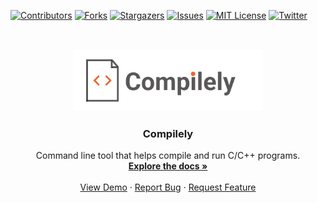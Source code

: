 
<!-- PROJECT SHIELDS -->
<!--
*** I'm using markdown "reference style" links for readability.
*** Reference links are enclosed in brackets [ ] instead of parentheses ( ).
*** See the bottom of this document for the declaration of the reference variables
*** for contributors-url, forks-url, etc. This is an optional, concise syntax you may use.
*** https://www.markdownguide.org/basic-syntax/#reference-style-links
-->
[![Contributors][contributors-shield]][contributors-url]
[![Forks][forks-shield]][forks-url]
[![Stargazers][stars-shield]][stars-url]
[![Issues][issues-shield]][issues-url]
[![MIT License][license-shield]][license-url]
[![Twitter][twitter-shield]][twitter-url]




<!-- PROJECT LOGO -->
<br />
<p align="center">
  <a href="https://kdfresh.in">
    <img src="https://github.com/ankit-v2-1/Compilely/blob/dev/assets/logo.png" alt="Logo" width="304" height="100">
  </a>

  <h3 align="center">Compilely</h3>

  <p align="center">
   Command line tool that helps compile and run C/C++ programs.
    <br />
    <a href="https://github.com/ankit-v2-1/Compilely"><strong>Explore the docs »</strong></a>
    <br />
    <br />
    <a href="https://github.com/ankit-v2-1/Compilely/blob/dev/README.md">View Demo</a>
    ·
    <a href="https://github.com/ankit-v2-1/Compilely/issues">Report Bug</a>
    ·
    <a href="https://github.com/ankit-v2-1/Compilely/issues">Request Feature</a>
  </p>
</p>

















<!-- MARKDOWN LINKS & IMAGES -->
<!-- https://www.markdownguide.org/basic-syntax/#reference-style-links -->
[contributors-shield]: https://img.shields.io/github/contributors/ankit-v2-1/Compilely.svg?style=for-the-badge
[contributors-url]: https://github.com/ankit-v2-1/Compilely/graphs/contributors
[forks-shield]: https://img.shields.io/github/forks/ankit-v2-1/Compilely.svg?style=for-the-badge
[forks-url]: https://github.com/ankit-v2-1/Compilely/network/members
[stars-shield]: https://img.shields.io/github/stars/ankit-v2-1/Compilely.svg?style=for-the-badge
[stars-url]: https://github.com/ankit-v2-1/Compilely/stargazers
[issues-shield]: https://img.shields.io/github/issues/ankit-v2-1/Compilely.svg?style=for-the-badge
[issues-url]: https://github.com/ankit-v2-1/Compilely/issues
[license-shield]: https://img.shields.io/github/license/ankit-v2-1/Compilely.svg?style=for-the-badge
[license-url]: https://github.com/ankit-v2-1/Compilely/blob/dev/LICENSE
[twitter-shield]: https://img.shields.io/twitter/follow/ankit_v2_1?style=for-the-badge&color=09f&labelColor=black.svg&logo=twitter&label=@ankit_v2_1
[twitter-url]: https://twitter.com/ankit_v2_1

